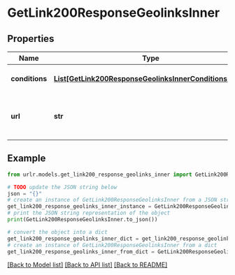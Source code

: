 # GetLink200ResponseGeolinksInner


## Properties

Name | Type | Description | Notes
------------ | ------------- | ------------- | -------------
**conditions** | [**List[GetLink200ResponseGeolinksInnerConditionsInner]**](GetLink200ResponseGeolinksInnerConditionsInner.md) | Conditions for dynamic routing | [optional] 
**url** | **str** | URL to redirect to when conditions match | [optional] 

## Example

```python
from urlr.models.get_link200_response_geolinks_inner import GetLink200ResponseGeolinksInner

# TODO update the JSON string below
json = "{}"
# create an instance of GetLink200ResponseGeolinksInner from a JSON string
get_link200_response_geolinks_inner_instance = GetLink200ResponseGeolinksInner.from_json(json)
# print the JSON string representation of the object
print(GetLink200ResponseGeolinksInner.to_json())

# convert the object into a dict
get_link200_response_geolinks_inner_dict = get_link200_response_geolinks_inner_instance.to_dict()
# create an instance of GetLink200ResponseGeolinksInner from a dict
get_link200_response_geolinks_inner_from_dict = GetLink200ResponseGeolinksInner.from_dict(get_link200_response_geolinks_inner_dict)
```
[[Back to Model list]](../README.md#documentation-for-models) [[Back to API list]](../README.md#documentation-for-api-endpoints) [[Back to README]](../README.md)


